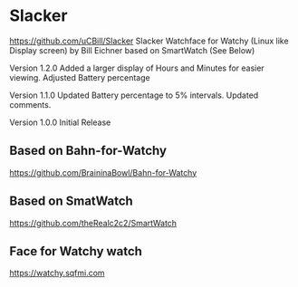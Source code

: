# Slacker
https://github.com/uCBill/Slacker
Slacker Watchface for Watchy (Linux like Display screen) by Bill Eichner
based on SmartWatch (See Below)

Version 1.2.0
Added a larger display of Hours and Minutes for easier viewing.
Adjusted Battery percentage

Version 1.1.0
Updated Battery percentage to 5% intervals.
Updated comments.

Version 1.0.0
Initial Release

## Based on Bahn-for-Watchy
https://github.com/BraininaBowl/Bahn-for-Watchy

## Based on SmatWatch
https://github.com/theRealc2c2/SmartWatch

## Face for Watchy watch
https://watchy.sqfmi.com
